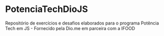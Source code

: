 # PotenciaTechDioJS
Repositório de exercícios e desafios elaborados para o programa Potência Tech em JS - Fornecido pela Dio.me em parceira com a IFOOD
